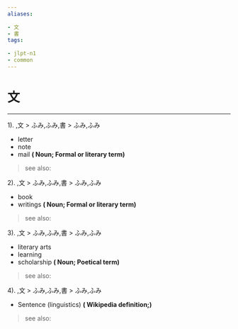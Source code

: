 ```yaml
---
aliases:
    
- 文
- 書
tags:
    
- jlpt-n1
- common
---
```


# 文
---
1).
,文 > ふみ,ふみ,書 > ふみ,ふみ

- letter
- note
- mail
**( Noun; Formal or literary term)**
> see also: 
            
2).
,文 > ふみ,ふみ,書 > ふみ,ふみ

- book
- writings
**( Noun; Formal or literary term)**
> see also: 
            
3).
,文 > ふみ,ふみ,書 > ふみ,ふみ

- literary arts
- learning
- scholarship
**( Noun; Poetical term)**
> see also: 
            
4).
,文 > ふみ,ふみ,書 > ふみ,ふみ

- Sentence (linguistics)
**( Wikipedia definition;)**
> see also: 
            